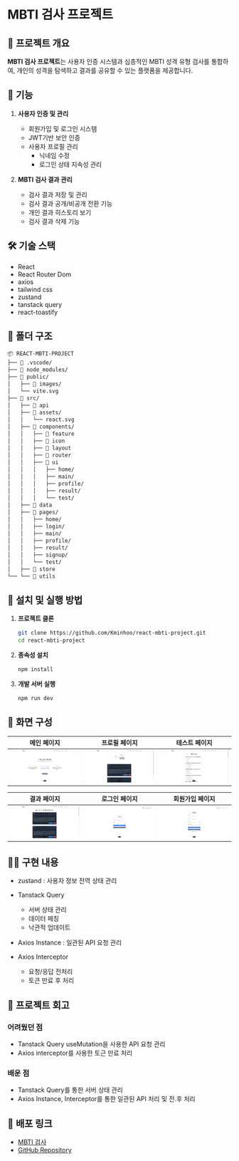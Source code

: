 # MBTI 검사 프로젝트

## 📑 프로젝트 개요

**MBTI 검사 프로젝트**는 사용자 인증 시스템과 심층적인 MBTI 성격 유형 검사를 통합하여, 개인의 성격을 탐색하고 결과를 공유할 수 있는 플랫폼을 제공합니다.

## 📌 기능

1. **사용자 인증 및 관리**

   - 회원가입 및 로그인 시스템
   - JWT기반 보안 인증
   - 사용자 프로필 관리
     - 닉네임 수정
     - 로그인 상태 지속성 관리

2. **MBTI 검사 결과 관리**
   - 검사 결과 저장 및 관리
   - 검사 결과 공개/비공개 전환 기능
   - 개인 결과 히스토리 보기
   - 검사 결과 삭제 기능

## 🛠️ 기술 스택

- React
- React Router Dom
- axios
- tailwind css
- zustand
- tanstack query
- react-toastify

## 📁 폴더 구조

```
📦 REACT-MBTI-PROJECT
├── 📂 .vscode/
├── 📂 node_modules/
├── 📂 public/
│   ├── 📂 images/
│   └── vite.svg
├── 📂 src/
│   ├── 📂 api
│   ├── 📂 assets/
│   │   └── react.svg
│   ├── 📂 components/
│   │   ├── 📂 feature
│   │   ├── 📂 icon
│   │   ├── 📂 layout
│   │   ├── 📂 router
│   │   ├── 📂 ui
│   │   │   ├── home/
│   │   │   ├── main/
│   │   │   ├── profile/
│   │   │   ├── result/
│   │   │   └── test/
│   ├── 📂 data
│   ├── 📂 pages/
│   │   ├── home/
│   │   ├── login/
│   │   ├── main/
│   │   ├── profile/
│   │   ├── result/
│   │   ├── signup/
│   │   └── test/
│   ├── 📂 store
└── └── 📂 utils

```

## 🧩 설치 및 실행 방법

1. **프로젝트 클론**

   ```bash
   git clone https://github.com/Kminhoo/react-mbti-project.git
   cd react-mbti-project
   ```

2. **종속성 설치**

   ```bash
   npm install
   ```

3. **개발 서버 실행**

   ```bash
   npm run dev
   ```

## 📱 화면 구성

|          메인 페이지           |          프로필 페이지           |          테스트 페이지           |
| :----------------------------: | :------------------------------: | :------------------------------: |
| ![Home](./src/assets/main.png) | ![Dex](./src/assets/profile.png) | ![Detail](./src/assets/test.png) |

|           결과 페이지            |         로그인 페이지          |          회원가입 페이지           |
| :------------------------------: | :----------------------------: | :--------------------------------: |
| ![Home](./src/assets/result.png) | ![Dex](./src/assets/login.png) | ![Detail](./src/assets/signup.png) |

## 👨‍💻 구현 내용

- zustand : 사용자 정보 전역 상태 관리

- Tanstack Query

  - 서버 상태 관리
  - 데이터 페칭
  - 낙관적 업데이트

- Axios Instance : 일관된 API 요청 관리

- Axios Interceptor
  - 요청/응답 전처리
  - 토큰 만료 후 처리

## 📝 프로젝트 회고

### 어려웠던 점

- Tanstack Query useMutation을 사용한 API 요청 관리
- Axios interceptor를 사용한 토근 만료 처리

### 배운 점

- Tanstack Query를 통한 서버 상태 관리
- Axios Instance, Interceptor를 통한 일관된 API 처리 및 전.후 처리

## 🔗 배포 링크

- [MBTI 검사](https://react-mbti-project.vercel.app//)
- [GitHub Repository](https://github.com/Kminhoo/react-mbti-project)
